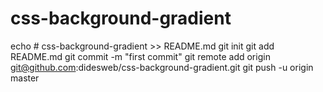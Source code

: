 # css-background-gradient
echo # css-background-gradient >> README.md
git init
git add README.md
git commit -m "first commit"
git remote add origin git@github.com:didesweb/css-background-gradient.git
git push -u origin master
